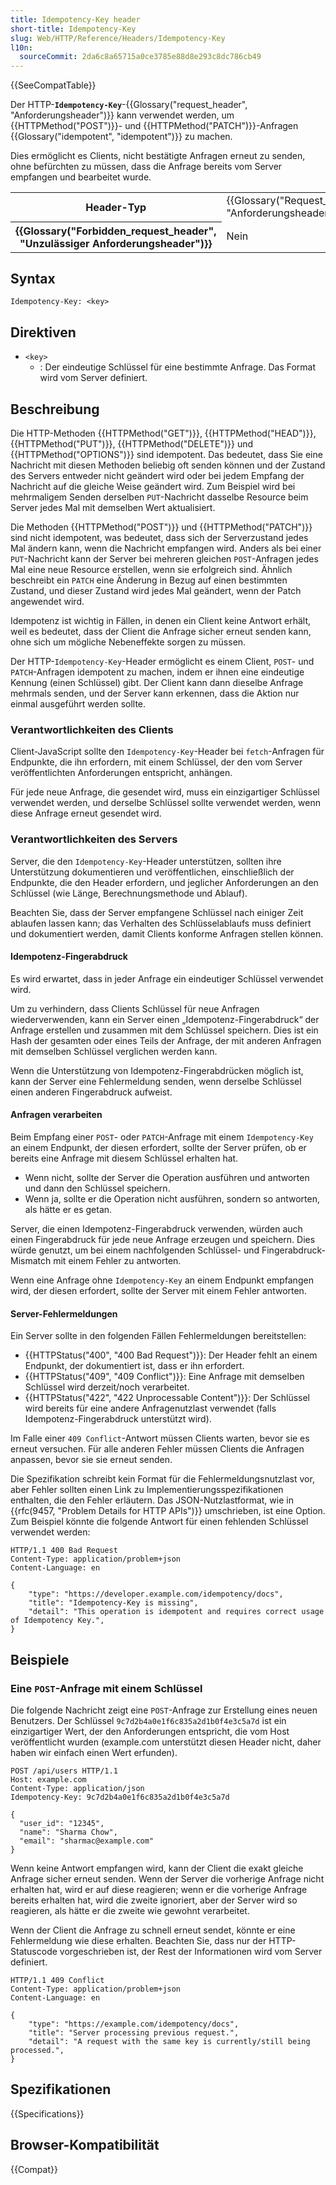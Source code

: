 ```yaml
---
title: Idempotency-Key header
short-title: Idempotency-Key
slug: Web/HTTP/Reference/Headers/Idempotency-Key
l10n:
  sourceCommit: 2da6c8a65715a0ce3785e88d8e293c8dc786cb49
---
```


{{SeeCompatTable}}

Der HTTP-**`Idempotency-Key`**-{{Glossary("request_header", "Anforderungsheader")}} kann verwendet werden, um {{HTTPMethod("POST")}}- und {{HTTPMethod("PATCH")}}-Anfragen {{Glossary("idempotent", "idempotent")}} zu machen.

Dies ermöglicht es Clients, nicht bestätigte Anfragen erneut zu senden, ohne befürchten zu müssen, dass die Anfrage bereits vom Server empfangen und bearbeitet wurde.

<table class="properties">
  <tbody>
    <tr>
      <th scope="row">Header-Typ</th>
      <td>{{Glossary("Request_header", "Anforderungsheader")}}</td>
    </tr>
    <tr>
      <th scope="row">{{Glossary("Forbidden_request_header", "Unzulässiger Anforderungsheader")}}</th>
      <td>Nein</td>
    </tr>
  </tbody>
</table>

## Syntax

```http
Idempotency-Key: <key>
```

## Direktiven

- `<key>`
  - : Der eindeutige Schlüssel für eine bestimmte Anfrage.
    Das Format wird vom Server definiert.

## Beschreibung

Die HTTP-Methoden {{HTTPMethod("GET")}}, {{HTTPMethod("HEAD")}}, {{HTTPMethod("PUT")}}, {{HTTPMethod("DELETE")}} und {{HTTPMethod("OPTIONS")}} sind idempotent.
Das bedeutet, dass Sie eine Nachricht mit diesen Methoden beliebig oft senden können und der Zustand des Servers entweder nicht geändert wird oder bei jedem Empfang der Nachricht auf die gleiche Weise geändert wird.
Zum Beispiel wird bei mehrmaligem Senden derselben `PUT`-Nachricht dasselbe Resource beim Server jedes Mal mit demselben Wert aktualisiert.

Die Methoden {{HTTPMethod("POST")}} und {{HTTPMethod("PATCH")}} sind nicht idempotent, was bedeutet, dass sich der Serverzustand jedes Mal ändern kann, wenn die Nachricht empfangen wird.
Anders als bei einer `PUT`-Nachricht kann der Server bei mehreren gleichen `POST`-Anfragen jedes Mal eine neue Resource erstellen, wenn sie erfolgreich sind.
Ähnlich beschreibt ein `PATCH` eine Änderung in Bezug auf einen bestimmten Zustand, und dieser Zustand wird jedes Mal geändert, wenn der Patch angewendet wird.

Idempotenz ist wichtig in Fällen, in denen ein Client keine Antwort erhält, weil es bedeutet, dass der Client die Anfrage sicher erneut senden kann, ohne sich um mögliche Nebeneffekte sorgen zu müssen.

Der HTTP-`Idempotency-Key`-Header ermöglicht es einem Client, `POST`- und `PATCH`-Anfragen idempotent zu machen, indem er ihnen eine eindeutige Kennung (einen Schlüssel) gibt.
Der Client kann dann dieselbe Anfrage mehrmals senden, und der Server kann erkennen, dass die Aktion nur einmal ausgeführt werden sollte.

### Verantwortlichkeiten des Clients

Client-JavaScript sollte den `Idempotency-Key`-Header bei `fetch`-Anfragen für Endpunkte, die ihn erfordern, mit einem Schlüssel, der den vom Server veröffentlichten Anforderungen entspricht, anhängen.

Für jede neue Anfrage, die gesendet wird, muss ein einzigartiger Schlüssel verwendet werden, und derselbe Schlüssel sollte verwendet werden, wenn diese Anfrage erneut gesendet wird.

### Verantwortlichkeiten des Servers

Server, die den `Idempotency-Key`-Header unterstützen, sollten ihre Unterstützung dokumentieren und veröffentlichen, einschließlich der Endpunkte, die den Header erfordern, und jeglicher Anforderungen an den Schlüssel (wie Länge, Berechnungsmethode und Ablauf).

Beachten Sie, dass der Server empfangene Schlüssel nach einiger Zeit ablaufen lassen kann; das Verhalten des Schlüsselablaufs muss definiert und dokumentiert werden, damit Clients konforme Anfragen stellen können.

#### Idempotenz-Fingerabdruck

Es wird erwartet, dass in jeder Anfrage ein eindeutiger Schlüssel verwendet wird.

Um zu verhindern, dass Clients Schlüssel für neue Anfragen wiederverwenden, kann ein Server einen „Idempotenz-Fingerabdruck“ der Anfrage erstellen und zusammen mit dem Schlüssel speichern.
Dies ist ein Hash der gesamten oder eines Teils der Anfrage, der mit anderen Anfragen mit demselben Schlüssel verglichen werden kann.

Wenn die Unterstützung von Idempotenz-Fingerabdrücken möglich ist, kann der Server eine Fehlermeldung senden, wenn derselbe Schlüssel einen anderen Fingerabdruck aufweist.

#### Anfragen verarbeiten

Beim Empfang einer `POST`- oder `PATCH`-Anfrage mit einem `Idempotency-Key` an einem Endpunkt, der diesen erfordert, sollte der Server prüfen, ob er bereits eine Anfrage mit diesem Schlüssel erhalten hat.

- Wenn nicht, sollte der Server die Operation ausführen und antworten und dann den Schlüssel speichern.
- Wenn ja, sollte er die Operation nicht ausführen, sondern so antworten, als hätte er es getan.

Server, die einen Idempotenz-Fingerabdruck verwenden, würden auch einen Fingerabdruck für jede neue Anfrage erzeugen und speichern.
Dies würde genutzt, um bei einem nachfolgenden Schlüssel- und Fingerabdruck-Mismatch mit einem Fehler zu antworten.

Wenn eine Anfrage ohne `Idempotency-Key` an einem Endpunkt empfangen wird, der diesen erfordert, sollte der Server mit einem Fehler antworten.

#### Server-Fehlermeldungen

Ein Server sollte in den folgenden Fällen Fehlermeldungen bereitstellen:

- {{HTTPStatus("400", "400 Bad Request")}}: Der Header fehlt an einem Endpunkt, der dokumentiert ist, dass er ihn erfordert.
- {{HTTPStatus("409", "409 Conflict")}}: Eine Anfrage mit demselben Schlüssel wird derzeit/noch verarbeitet.
- {{HTTPStatus("422", "422 Unprocessable Content")}}: Der Schlüssel wird bereits für eine andere Anfragenutzlast verwendet (falls Idempotenz-Fingerabdruck unterstützt wird).

Im Falle einer `409 Conflict`-Antwort müssen Clients warten, bevor sie es erneut versuchen.
Für alle anderen Fehler müssen Clients die Anfragen anpassen, bevor sie sie erneut senden.

Die Spezifikation schreibt kein Format für die Fehlermeldungsnutzlast vor, aber Fehler sollten einen Link zu Implementierungsspezifikationen enthalten, die den Fehler erläutern.
Das JSON-Nutzlastformat, wie in {{rfc(9457, "Problem Details for HTTP APIs")}} umschrieben, ist eine Option.
Zum Beispiel könnte die folgende Antwort für einen fehlenden Schlüssel verwendet werden:

```http
HTTP/1.1 400 Bad Request
Content-Type: application/problem+json
Content-Language: en

{
    "type": "https://developer.example.com/idempotency/docs",
    "title": "Idempotency-Key is missing",
    "detail": "This operation is idempotent and requires correct usage of Idempotency Key.",
}
```

## Beispiele

### Eine `POST`-Anfrage mit einem Schlüssel

Die folgende Nachricht zeigt eine `POST`-Anfrage zur Erstellung eines neuen Benutzers.
Der Schlüssel `9c7d2b4a0e1f6c835a2d1b0f4e3c5a7d` ist ein einzigartiger Wert, der den Anforderungen entspricht, die vom Host veröffentlicht wurden (example.com unterstützt diesen Header nicht, daher haben wir einfach einen Wert erfunden).

```http
POST /api/users HTTP/1.1
Host: example.com
Content-Type: application/json
Idempotency-Key: 9c7d2b4a0e1f6c835a2d1b0f4e3c5a7d

{
  "user_id": "12345",
  "name": "Sharma Chow",
  "email": "sharmac@example.com"
}
```

Wenn keine Antwort empfangen wird, kann der Client die exakt gleiche Anfrage sicher erneut senden. Wenn der Server die vorherige Anfrage nicht erhalten hat, wird er auf diese reagieren; wenn er die vorherige Anfrage bereits erhalten hat, wird die zweite ignoriert, aber der Server wird so reagieren, als hätte er die zweite wie gewohnt verarbeitet.

Wenn der Client die Anfrage zu schnell erneut sendet, könnte er eine Fehlermeldung wie diese erhalten.
Beachten Sie, dass nur der HTTP-Statuscode vorgeschrieben ist, der Rest der Informationen wird vom Server definiert.

```http
HTTP/1.1 409 Conflict
Content-Type: application/problem+json
Content-Language: en

{
    "type": "https://example.com/idempotency/docs",
    "title": "Server processing previous request.",
    "detail": "A request with the same key is currently/still being processed.",
}
```

## Spezifikationen

{{Specifications}}

## Browser-Kompatibilität

{{Compat}}
